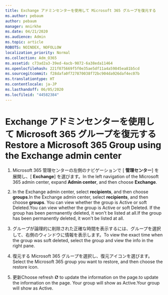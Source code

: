 ```yaml
---
title: Exchange アドミンセンターを使用して Microsoft 365 グループを復元する
ms.author: pebaum
author: pebaum
manager: mnirkhe
ms.date: 04/21/2020
ms.audience: Admin
ms.topic: article
ROBOTS: NOINDEX, NOFOLLOW
localization_priority: Normal
ms.collection: Adm_O365
ms.assetid: c73ad2a3-39ed-4acb-9872-6a38eda11464
ms.openlocfilehash: 221f075669f5f0e35ae5df11a4a59845ea81b5cd
ms.sourcegitcommit: f28dafa0f727870038f72bc904da926daf4ec07b
ms.translationtype: HT
ms.contentlocale: ja-JP
ms.lasthandoff: 06/05/2020
ms.locfileid: "44582384"
---
```

# <a name="restore-a-microsoft-365-group-using-the-exchange-admin-center"></a><span data-ttu-id="1fd3f-102">Exchange アドミンセンターを使用して Microsoft 365 グループを復元する</span><span class="sxs-lookup"><span data-stu-id="1fd3f-102">Restore a Microsoft 365 Group using the Exchange admin center</span></span>

1. <span data-ttu-id="1fd3f-103">Microsoft 365 管理センターの左側のナビゲーションで [ **管理センター**] を展開し、[ **Exchange**] を選びます。</span><span class="sxs-lookup"><span data-stu-id="1fd3f-103">In the left navigation of the Microsoft 365 admin center, expand **Admin center**, and then choose **Exchange**.</span></span>
    
2. <span data-ttu-id="1fd3f-104">In the Exchange admin center, select **recipients**, and then choose **groups**.</span><span class="sxs-lookup"><span data-stu-id="1fd3f-104">In the Exchange admin center, select **recipients**, and then choose **groups**.</span></span> <span data-ttu-id="1fd3f-105">You can view whether the group is Active or soft Deleted.</span><span class="sxs-lookup"><span data-stu-id="1fd3f-105">You can view whether the group is Active or soft Deleted.</span></span> <span data-ttu-id="1fd3f-106">If the group has been permanently deleted, it won't be listed at all.</span><span class="sxs-lookup"><span data-stu-id="1fd3f-106">If the group has been permanently deleted, it won't be listed at all.</span></span>
    
3. <span data-ttu-id="1fd3f-107">グループが論理的に削除された正確な時間を表示するには、グループを選択して、右側のウィンドウに情報を表示します。</span><span class="sxs-lookup"><span data-stu-id="1fd3f-107">To view the exact time when the group was soft deleted, select the group and view the info in the right pane.</span></span>
    
4. <span data-ttu-id="1fd3f-108">復元する Microsoft 365 グループを選択し、復元アイコンを選びます。</span><span class="sxs-lookup"><span data-stu-id="1fd3f-108">Select the Microsoft 365 group you want to restore, and then choose the restore icon.</span></span>
    
5. <span data-ttu-id="1fd3f-109">更新</span><span class="sxs-lookup"><span data-stu-id="1fd3f-109">Choose refresh</span></span> ![[最新の情報に更新] アイコン](media/6464df90-2a91-4c1f-92a6-9a38c7696ac3.gif) <span data-ttu-id="1fd3f-111">to update the information on the page.</span><span class="sxs-lookup"><span data-stu-id="1fd3f-111">to update the information on the page.</span></span> <span data-ttu-id="1fd3f-112">Your group will show as Active.</span><span class="sxs-lookup"><span data-stu-id="1fd3f-112">Your group will show as Active.</span></span> 
    

